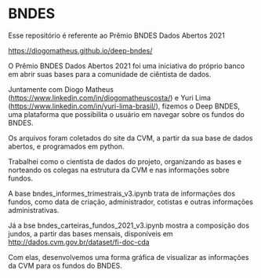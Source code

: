 # BNDES
Esse repositório é referente ao Prêmio BNDES Dados Abertos 2021

https://diogomatheus.github.io/deep-bndes/

O Prêmio BNDES Dados Abertos 2021 foi uma iniciativa do próprio banco em abrir suas bases para a comunidade de ciêntista de dados.

Juntamente com Diogo Matheus (https://www.linkedin.com/in/diogomatheuscosta/) e Yuri Lima (https://www.linkedin.com/in/yuri-lima-brasil/), fizemos o Deep BNDES, uma plataforma que possibilita o usuário em navegar sobre os fundos do BNDES.

Os arquivos foram coletados do site da CVM, a partir da sua base de dados abertos, e programados em python.

Trabalhei como o cientista de dados do projeto, organizando as bases e norteando os colegas na estrutura da CVM e nas informações sobre fundos.

A base bndes_informes_trimestrais_v3.ipynb trata de informações dos fundos, como data de criação, administrador, cotistas e outras informações administrativas.

Já a bse bndes_carteiras_fundos_2021_v3.ipynb mostra a composição dos jundos, a partir das bases mensais, disponíveis em http://dados.cvm.gov.br/dataset/fi-doc-cda

Com elas, desenvolvemos uma forma gráfica de visualizar as informações da CVM para os fundos do BNDES.
